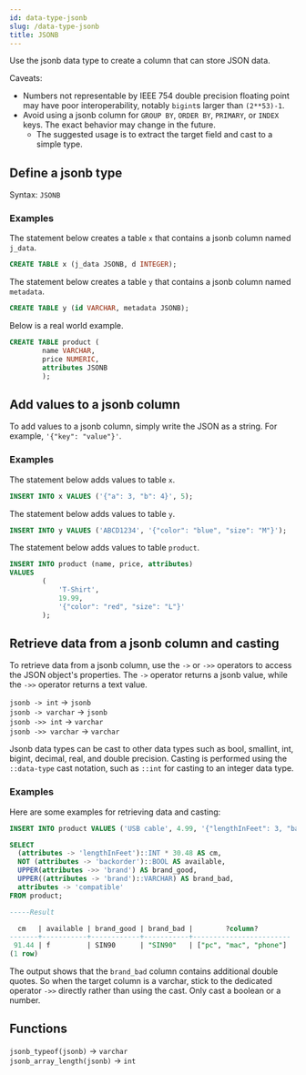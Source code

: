 ```yaml
---
id: data-type-jsonb
slug: /data-type-jsonb
title: JSONB
---
```


Use the jsonb data type to create a column that can store JSON data.

Caveats:
  - Numbers not representable by IEEE 754 double precision floating point may have poor interoperability, notably `bigint`s larger than `(2**53)-1`.
  - Avoid using a jsonb column for `GROUP BY`, `ORDER BY`, `PRIMARY`, or `INDEX` keys. The exact behavior may change in the future.
    - The suggested usage is to extract the target field and cast to a simple type.

## Define a jsonb type

Syntax:
`JSONB`

### Examples

The statement below creates a table `x` that contains a jsonb column named `j_data`.

```sql
CREATE TABLE x (j_data JSONB, d INTEGER);
```

The statement below creates a table `y` that contains a jsonb column named `metadata`.

```sql
CREATE TABLE y (id VARCHAR, metadata JSONB);
```

Below is a real world example.

```sql
CREATE TABLE product (
        name VARCHAR,
        price NUMERIC,
        attributes JSONB
        );
```


## Add values to a jsonb column

To add values to a jsonb column, simply write the JSON as a string. For example, `'{"key": "value"}'`.

### Examples

The statement below adds values to table `x`.

```sql
INSERT INTO x VALUES ('{"a": 3, "b": 4}', 5);
```

The statement below adds values to table `y`.
```sql
INSERT INTO y VALUES ('ABCD1234', '{"color": "blue", "size": "M"}');
```

The statement below adds values to table `product`.

```sql
INSERT INTO product (name, price, attributes)
VALUES 
        (
            'T-Shirt', 
            19.99, 
            '{"color": "red", "size": "L"}'
        );
```


## Retrieve data from a jsonb column and casting

To retrieve data from a jsonb column, use the `->` or `->>` operators to access the JSON object's properties. The `->` operator returns a jsonb value, while the `->>` operator returns a text value.

`jsonb -> int` → `jsonb` <br />
`jsonb -> varchar` → `jsonb` <br />
`jsonb ->> int` → `varchar` <br />
`jsonb ->> varchar` → `varchar`

Jsonb data types can be cast to other data types such as bool, smallint, int, bigint, decimal, real, and double precision. Casting is performed using the `::data-type` cast notation, such as `::int` for casting to an integer data type.

### Examples

Here are some examples for retrieving data and casting:

```sql
INSERT INTO product VALUES ('USB cable', 4.99, '{"lengthInFeet": 3, "backorder": true, "brand": "sin90", "compatible": ["pc", "mac", "phone"]}');

SELECT
  (attributes -> 'lengthInFeet')::INT * 30.48 AS cm,
  NOT (attributes -> 'backorder')::BOOL AS available,
  UPPER(attributes ->> 'brand') AS brand_good,
  UPPER((attributes -> 'brand')::VARCHAR) AS brand_bad,
  attributes -> 'compatible'
FROM product;

-----Result

  cm   | available | brand_good | brand_bad |        ?column?        
-------+-----------+------------+-----------+------------------------
 91.44 | f         | SIN90      | "SIN90"   | ["pc", "mac", "phone"]
(1 row)

```

The output shows that the `brand_bad` column contains additional double quotes. So when the target column is a varchar, stick to the dedicated operator `->>` directly rather than using the cast. Only cast a boolean or a number.



## Functions

`jsonb_typeof(jsonb)` → `varchar` <br />
`jsonb_array_length(jsonb)` → `int`
